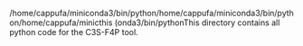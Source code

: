 /home/cappufa/miniconda3/bin/python/home/cappufa/miniconda3/bin/python/home/cappufa/minicthis (onda3/bin/pythonThis directory contains all python code for the C3S-F4P tool.